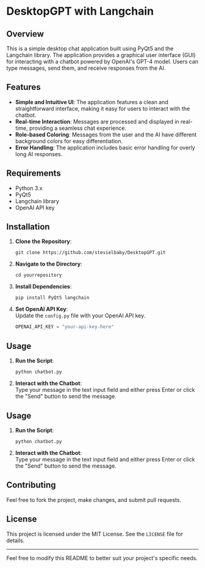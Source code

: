 # DesktopGPT with Langchain

## Overview

This is a simple desktop chat application built using PyQt5 and the Langchain library. The application provides a graphical user interface (GUI) for interacting with a chatbot powered by OpenAI's GPT-4 model. Users can type messages, send them, and receive responses from the AI.

## Features

- **Simple and Intuitive UI**: The application features a clean and straightforward interface, making it easy for users to interact with the chatbot.
- **Real-time Interaction**: Messages are processed and displayed in real-time, providing a seamless chat experience.
- **Role-based Coloring**: Messages from the user and the AI have different background colors for easy differentiation.
- **Error Handling**: The application includes basic error handling for overly long AI responses.

## Requirements

- Python 3.x
- PyQt5
- Langchain library
- OpenAI API key

## Installation

1. **Clone the Repository**:  
   ```
   git clone https://github.com/stevielbaby/DesktopGPT.git
   ```

2. **Navigate to the Directory**:  
   ```
   cd yourrepository
   ```

3. **Install Dependencies**:  
   ```
   pip install PyQt5 langchain
   ```

4. **Set OpenAI API Key**:  
   Update the `config.py` file with your OpenAI API key.
   ```python
   OPENAI_API_KEY = "your-api-key-here"
   ```

## Usage

1. **Run the Script**:  
   ```
   python chatbot.py
   ```

2. **Interact with the Chatbot**:  
   Type your message in the text input field and either press Enter or click the "Send" button to send the message.

## Usage

1. **Run the Script**:  
   ```
   python chatbot.py
   ```

2. **Interact with the Chatbot**:  
   Type your message in the text input field and either press Enter or click the "Send" button to send the message.

## Contributing

Feel free to fork the project, make changes, and submit pull requests.

## License

This project is licensed under the MIT License. See the `LICENSE` file for details.

---

Feel free to modify this README to better suit your project's specific needs.